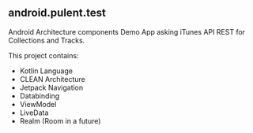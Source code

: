 ## android.pulent.test

Android Architecture components Demo App asking iTunes API REST for Collections and Tracks.

This project contains:

- Kotlin Language
- CLEAN Architecture
- Jetpack Navigation
- Databinding
- ViewModel
- LiveData
- Realm (Room in a future)
